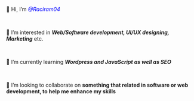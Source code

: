 <!DOCTYPE html>
<html>
<head>
<link type="text/css" rel="stylesheet" href="https://github.com/GreenRoses04/groses/blob/style.css/README.md" />
</head>
<body>
<p> 👋 Hi, I’m <i style="color:blue;">@Raciram04</i></p><br>
<p> 👀 I’m interested in <i><b>Web/Software development, UI/UX designing, Marketing</b></i> etc.</p><br>
<p> 🌱 I’m currently learning <i><b>Wordpress and JavaScript as well as SEO</b></i></p><br>
<p> 💞️ I’m looking to collaborate on <b>something that related in software or web development, to help me enhance my skills</b></p><br>
</body>
</html>
<!---
Raciram04/Raciram04 is a ✨ special ✨ repository because its `README.md` (this file) appears on your GitHub profile.
You can click the Preview link to take a look at your changes.
--->
